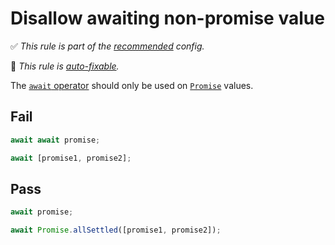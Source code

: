# Disallow awaiting non-promise value

<!-- Do not manually modify RULE_NOTICE part. Run: `npm run generate-rule-notices` -->
<!-- RULE_NOTICE -->
✅ *This rule is part of the [recommended](https://github.com/sindresorhus/eslint-plugin-unicorn#recommended-config) config.*

🔧 *This rule is [auto-fixable](https://eslint.org/docs/user-guide/command-line-interface#fixing-problems).*
<!-- /RULE_NOTICE -->

The [`await` operator](https://developer.mozilla.org/en-US/docs/Web/JavaScript/Reference/Operators/await) should only be used on [`Promise`](https://developer.mozilla.org/en-US/docs/Web/JavaScript/Reference/Global_Objects/Promise) values.

## Fail

```js
await await promise;
```

```js
await [promise1, promise2];
```

## Pass

```js
await promise;
```

```js
await Promise.allSettled([promise1, promise2]);
```
